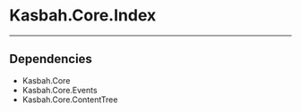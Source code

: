 # Kasbah.Core.Index

---

## Dependencies

 * Kasbah.Core
 * Kasbah.Core.Events
 * Kasbah.Core.ContentTree
